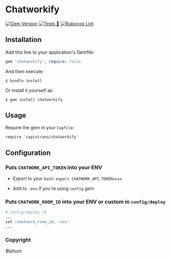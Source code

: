 # Chatworkify

[![Gem Version](https://badge.fury.io/rb/chatworkify.svg)](https://badge.fury.io/rb/chatworkify)
[![Tests 🧪](https://github.com/rs-phunt/chatworkify/actions/workflows/run_tests.yml/badge.svg)](https://github.com/rs-phunt/chatworkify/actions/workflows/run_tests.yml)
[![Rubocop Lint](https://github.com/rs-phunt/chatworkify/actions/workflows/run_rubocop.yml/badge.svg)](https://github.com/rs-phunt/chatworkify/actions/workflows/run_rubocop.yml)

## Installation

Add this line to your application's Gemfile:

```ruby
gem 'chatworkify', require: false
```

And then execute:

    $ bundle install

Or install it yourself as:

    $ gem install chatworkify

## Usage

Require the gem in your `Capfile`:

    require 'capistrano/chatworkify'

## Configuration

### Puts `CHATWORK_API_TOKEN` into your ENV

- Export to your `bash`: `export CHATWORK_API_TOKEN=xxx`

- Add to `.env` if you're using `config` gem


### Puts `CHATWORK_ROOM_ID` into your ENV or custom in `config/deploy`

```ruby
# config/deploy.rb
...
set :chatwork_room_id, 'xxx'
...
```

### Copyright

©phunt
